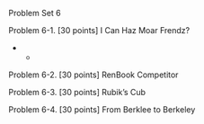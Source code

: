 Problem Set 6

Problem 6-1. [30 points] I Can Haz Moar Frendz?
- -

Problem 6-2. [30 points] RenBook Competitor

Problem 6-3. [30 points] Rubik’s Cub

Problem 6-4. [30 points] From Berklee to Berkeley